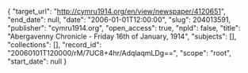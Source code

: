 {
  "target_url": "http://cymru1914.org/en/view/newspaper/4120651", 
  "end_date": null, 
  "date": "2006-01-01T12:00:00", 
  "slug": 204013591, 
  "publisher": "cymru1914.org", 
  "open_access": true, 
  "npld": false, 
  "title": "Abergavenny Chronicle - Friday 16th of January, 1914", 
  "subjects": [], 
  "collections": [], 
  "record_id": "20060101T120000/rM/7UC8+4hr/AdqlaqmLDg==", 
  "scope": "root", 
  "start_date": null
}

